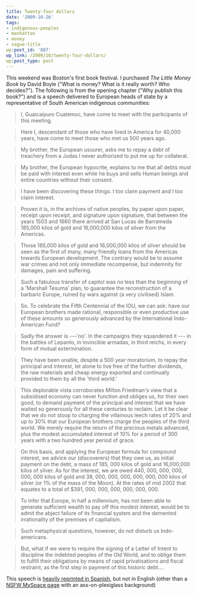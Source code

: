 ```yaml
---
title: Twenty-four dollars
date: '2009-10-26'
tags:
- indigenous-peoples
- manhattan
- money
- vague-title
wp:post_id: '887'
wp_link: /2009/10/twenty-four-dollars/
wp:post_type: post
---
```


This weekend was Boston's first book festival. I purchased _The Little Money Book_ by David Boyle ("What is money? What is it really worth? Who decides?"). The following is from the opening chapter ("Why publish this book?") and is a speech delivered to European heads of state by a representative of South American indigenous communities:

>

> I, Guaicaipuro Cuatemoc, have come to meet with the participants of this meeting.

> Here I, descendant of those who have lived in America for 40,000 years, have come to meet those who met us 500 years ago.

> My brother, the European usuurer, asks me to repay a debt of treachery from a Judas I never authorized to put me up for collateral.

> My brother, the European hypocrite, explains to me that all debts must be paid with interest even while he buys and sells Human beings and entire countries without their consent.

> I have been discovering these things. I too claim payment and I too claim interest.

> Proven it is, in the archives of native peoples, by paper upon paper, receipt upon receipt, and signature upon signature, that between the years 1503 and 1660 there arrived at San Lucas de Barrameda 185,000 kilos of gold and 16,000,000 kilos of silver from the Americas.

> Those 185,000 kilos of gold and 16,000,000 kilos of silver should be seen as the first of many, many friendly loans from the Americas towards European development. The contrary would be to assume war crimes and not only immediate recompense, but indemnity for damages, pain and suffering.

> Such a fabulous transfer of capitol was no less than the beginning of a 'Marshall Tesuma' plan, to guarantee the reconstruction of a barbaric Europe, ruined by wars against (a very civilised) Islam.

> So. To celebrate the Fifth Centennial of the IOU, we can ask: have our European brothers made rational, responsible or even productive use of these amounts so generously advanced by the International Indo-American Fund?

> Sadly the answer is ---'no'. In the campaigns they squandered it --- in the battles of Lepanto, in invincible armadas, in third reichs, in every form of mutual extermination.

> They have been unable, despite a 500 year moratorium, to repay the principal and interest, let alone to live free of the further dividends, the raw materials and cheap energy exported and continually provided to them by all the 'third world.'

> This deplorable vista corroborates Milton Friedman's view that a subsidised economy can never function and obliges us, for their own good, to demand payment of the principal and interest that we have waited so generously for all these centuries to reclaim. Let it be clear that we do not stoop to charging the villainous leech rates of 20% and up to 30% that our European brothers charge the peoples of the third world. We merely require the return of the precious metals advanced, plus the modest accumulated interest of 10% for a period of 300 years with a two hundred year period of grace.

> On this basis, and applying the European formula for compound interest, we advice our (discoverers) that they owe us, as initial payment on the debt, a mass of 185, 000 kilos of gold and 16,000,000 kilos of silver. As for the interest, we are owed 440, 000, 000, 000, 000, 000 kilos of gold and 38, 000, 000, 000, 000, 000, 000 kilos of silver (or 1% of the mass of the Moon). At the rates of mid 2002 that equates to a total of $391, 000, 000, 000, 000, 000, 000.

> To infer that Europe, in half a millennium, has not been able to generate sufficient wealth to pay off this modest interest, would be to admit the abject failure of its financial system and the demented irrationality of the premises of capitalism.

> Such metaphysical questions, however, do not disturb us Indo-americans.

> But, what if we were to require the signing of a Letter of Intent to discipline the indebted peoples of the Old World, and to oblige them to fulfill their obligations by means of rapid privatisations and fiscal restraint, as the first step in payment of this historic debt....

This speech is [heavily reprinted in Spanish](http://www.google.com/search?as_q=Guaicaipuro%20Cuatemoc), but not in English (other than a [NSFW MySpace page](http://www.myspace.com/thearmed909) with an ass-on-plexiglass background)
